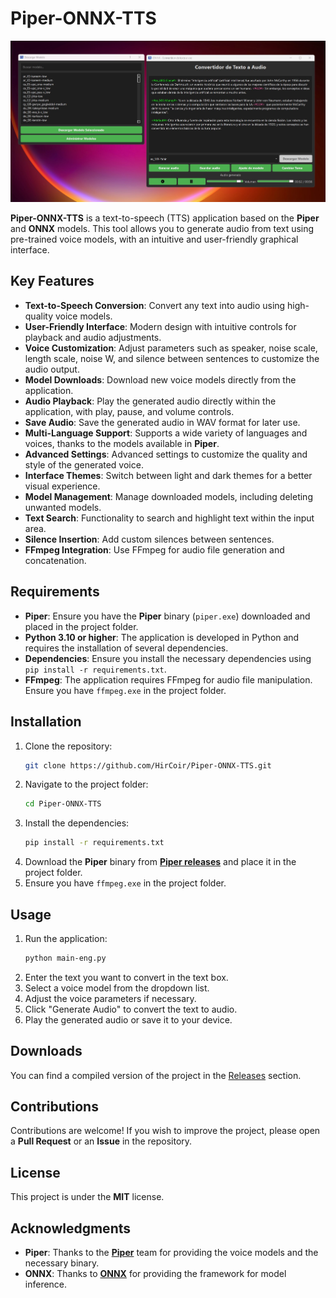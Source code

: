 # Piper-ONNX-TTS

![Image](Photo.jpg)

**Piper-ONNX-TTS** is a text-to-speech (TTS) application based on the **Piper** and **ONNX** models. This tool allows you to generate audio from text using pre-trained voice models, with an intuitive and user-friendly graphical interface.

## Key Features

- **Text-to-Speech Conversion**: Convert any text into audio using high-quality voice models.
- **User-Friendly Interface**: Modern design with intuitive controls for playback and audio adjustments.
- **Voice Customization**: Adjust parameters such as speaker, noise scale, length scale, noise W, and silence between sentences to customize the audio output.
- **Model Downloads**: Download new voice models directly from the application.
- **Audio Playback**: Play the generated audio directly within the application, with play, pause, and volume controls.
- **Save Audio**: Save the generated audio in WAV format for later use.
- **Multi-Language Support**: Supports a wide variety of languages and voices, thanks to the models available in **Piper**.
- **Advanced Settings**: Advanced settings to customize the quality and style of the generated voice.
- **Interface Themes**: Switch between light and dark themes for a better visual experience.
- **Model Management**: Manage downloaded models, including deleting unwanted models.
- **Text Search**: Functionality to search and highlight text within the input area.
- **Silence Insertion**: Add custom silences between sentences.
- **FFmpeg Integration**: Use FFmpeg for audio file generation and concatenation.

## Requirements

- **Piper**: Ensure you have the **Piper** binary (`piper.exe`) downloaded and placed in the project folder.
- **Python 3.10 or higher**: The application is developed in Python and requires the installation of several dependencies.
- **Dependencies**: Ensure you install the necessary dependencies using `pip install -r requirements.txt`.
- **FFmpeg**: The application requires FFmpeg for audio file manipulation. Ensure you have `ffmpeg.exe` in the project folder.

## Installation

1. Clone the repository:
   ```bash
   git clone https://github.com/HirCoir/Piper-ONNX-TTS.git
   ```
2. Navigate to the project folder:
   ```bash
   cd Piper-ONNX-TTS
   ```
3. Install the dependencies:
   ```bash
   pip install -r requirements.txt
   ```
4. Download the **Piper** binary from [**Piper releases**](https://github.com/rhasspy/piper/releases) and place it in the project folder.
5. Ensure you have `ffmpeg.exe` in the project folder.

## Usage

1. Run the application:
   ```bash
   python main-eng.py
   ```
2. Enter the text you want to convert in the text box.
3. Select a voice model from the dropdown list.
4. Adjust the voice parameters if necessary.
5. Click "Generate Audio" to convert the text to audio.
6. Play the generated audio or save it to your device.

## Downloads

You can find a compiled version of the project in the [Releases](https://github.com/HirCoir/Piper-ONNX-TTS/releases) section.

## Contributions

Contributions are welcome! If you wish to improve the project, please open a **Pull Request** or an **Issue** in the repository.

## License

This project is under the **MIT** license.

## Acknowledgments

- **Piper**: Thanks to the [**Piper**](https://github.com/rhasspy/piper) team for providing the voice models and the necessary binary.
- **ONNX**: Thanks to [**ONNX**](https://github.com/onnx/onnx) for providing the framework for model inference.
